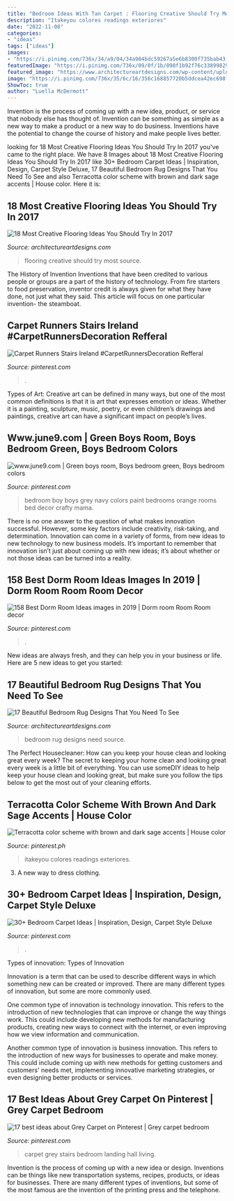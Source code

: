 ```yaml
---
title: "Bedroom Ideas With Tan Carpet : Flooring Creative Should Try Most Source"
description: "Itakeyou colores readings exteriores"
date: "2022-11-08"
categories:
- "ideas"
tags: ["ideas"]
images:
- "https://i.pinimg.com/736x/34/a9/04/34a904bdc59267a5e6b8300f735bab43.jpg"
featuredImage: "https://i.pinimg.com/736x/09/0f/1b/090f1b92f76c3389982940a0c028be5e.jpg"
featured_image: "https://www.architectureartdesigns.com/wp-content/uploads/2017/02/1-2.jpg"
image: "https://i.pinimg.com/736x/35/6c/16/356c168857720b5ddcea42ec698fafff.jpg"
ShowToc: true
author: "Luella McDermott"
---
```



Invention is the process of coming up with a new idea, product, or service that nobody else has thought of. Invention can be something as simple as a new way to make a product or a new way to do business. Inventions have the potential to change the course of history and make people lives better.

	

		
looking for 18 Most Creative Flooring Ideas You Should Try In 2017 you've came to the right place. We have 8 Images about 18 Most Creative Flooring Ideas You Should Try In 2017 like 30+ Bedroom Carpet Ideas | Inspiration, Design, Carpet Style Deluxe, 17 Beautiful Bedroom Rug Designs That You Need To See and also Terracotta color scheme with brown and dark sage accents | House color. Here it is:
		
    
## 18 Most Creative Flooring Ideas You Should Try In 2017

<img loading=lazy src="https://www.architectureartdesigns.com/wp-content/uploads/2017/02/1-2.jpg" onerror="this.onerror=null;this.src='https://tse3.mm.bing.net/th?id=OIP.8HcfOBTyGKd5XtyENNzyXQHaE5&amp;pid=15.1';" alt="18 Most Creative Flooring Ideas You Should Try In 2017">

_Source: architectureartdesigns.com_

>flooring creative should try most source. 

	

The History of Invention
Inventions that have been credited to various people or groups are a part of the history of technology. From fire starters to food preservation, inventor credit is always given for what they have done, not just what they said. This article will focus on one particular invention- the steamboat.

    
## Carpet Runners Stairs Ireland #CarpetRunnersDecoration Refferal

<img loading=lazy src="https://i.pinimg.com/736x/09/0f/1b/090f1b92f76c3389982940a0c028be5e.jpg" onerror="this.onerror=null;this.src='https://tse2.mm.bing.net/th?id=OIP.qDATeWKzvKG-sFJ7IC3eFAHaJ3&amp;pid=15.1';" alt="Carpet Runners Stairs Ireland #CarpetRunnersDecoration Refferal">

_Source: pinterest.com_

>. 

	

Types of Art:
Creative art can be defined in many ways, but one of the most common definitions is that it is art that expresses emotion or ideas. Whether it is a painting, sculpture, music, poetry, or even children’s drawings and paintings, creative art can have a significant impact on people’s lives.

    
## Www.june9.com | Green Boys Room, Boys Bedroom Green, Boys Bedroom Colors

<img loading=lazy src="https://i.pinimg.com/736x/fa/15/b5/fa15b557289c1b9b66745c678b7802b3--green-boys-bedrooms-green-boys-room.jpg" onerror="this.onerror=null;this.src='https://tse3.mm.bing.net/th?id=OIP.PoN4Q_bMg9SX5JASBrIJWwAAAA&amp;pid=15.1';" alt="www.june9.com | Green boys room, Boys bedroom green, Boys bedroom colors">

_Source: pinterest.com_

>bedroom boy boys grey navy colors paint bedrooms orange rooms bed decor crafty mama. 

	

There is no one answer to the question of what makes innovation successful. However, some key factors include creativity, risk-taking, and determination. Innovation can come in a variety of forms, from new ideas to new technology to new business models. It’s important to remember that innovation isn’t just about coming up with new ideas; it’s about whether or not those ideas can be turned into a reality.

    
## 158 Best Dorm Room Ideas Images In 2019 | Dorm Room Room Room Decor

<img loading=lazy src="https://i.pinimg.com/736x/c5/e9/38/c5e938427989dbf09d23a59a8fcaee84.jpg" onerror="this.onerror=null;this.src='https://tse4.mm.bing.net/th?id=OIP.KFc_llP7o_IIye5RkMKTHwHaJ3&amp;pid=15.1';" alt="158 Best Dorm Room Ideas images in 2019 | Dorm room Room Room decor">

_Source: pinterest.com_

>. 

	

New ideas are always fresh, and they can help you in your business or life. Here are 5 new ideas to get you started: 

    
## 17 Beautiful Bedroom Rug Designs That You Need To See

<img loading=lazy src="https://www.architectureartdesigns.com/wp-content/uploads/2016/06/9-60-630x606.jpg" onerror="this.onerror=null;this.src='https://tse4.mm.bing.net/th?id=OIP.93VZx-7ndyZFRi6vswpHlwHaHH&amp;pid=15.1';" alt="17 Beautiful Bedroom Rug Designs That You Need To See">

_Source: architectureartdesigns.com_

>bedroom rug designs need source. 

	

The Perfect Housecleaner: How can you keep your house clean and looking great every week?
The secret to keeping your home clean and looking great every week is a little bit of everything. You can use someDIY ideas to help keep your house clean and looking great, but make sure you follow the tips below to get the most out of your cleaning efforts.

    
## Terracotta Color Scheme With Brown And Dark Sage Accents | House Color

<img loading=lazy src="https://i.pinimg.com/736x/35/6c/16/356c168857720b5ddcea42ec698fafff.jpg" onerror="this.onerror=null;this.src='https://tse1.mm.bing.net/th?id=OIP.V1M5RBwtm238FFW_bY8CZQHaOI&amp;pid=15.1';" alt="Terracotta color scheme with brown and dark sage accents | House color">

_Source: pinterest.ph_

>itakeyou colores readings exteriores. 

	

3. A new way to dress clothing.

    
## 30+ Bedroom Carpet Ideas | Inspiration, Design, Carpet Style Deluxe

<img loading=lazy src="https://i.pinimg.com/736x/34/a9/04/34a904bdc59267a5e6b8300f735bab43.jpg" onerror="this.onerror=null;this.src='https://tse1.mm.bing.net/th?id=OIP.3kpV6WXW6Q7HL4FjgFgPxwHaLK&amp;pid=15.1';" alt="30+ Bedroom Carpet Ideas | Inspiration, Design, Carpet Style Deluxe">

_Source: pinterest.com_

>. 

	

Types of innovation:
Types of Innovation

Innovation is a term that can be used to describe different ways in which something new can be created or improved. There are many different types of innovation, but some are more commonly used.

One common type of innovation is technology innovation. This refers to the introduction of new technologies that can improve or change the way things work. This could include developing new methods for manufacturing products, creating new ways to connect with the internet, or even improving how we view information and communication.

Another common type of innovation is business innovation. This refers to the introduction of new ways for businesses to operate and make money. This could include coming up with new methods for getting customers and customers' needs met, implementing innovative marketing strategies, or even designing better products or services.

    
## 17 Best Ideas About Grey Carpet On Pinterest | Grey Carpet Bedroom

<img loading=lazy src="https://i.pinimg.com/736x/0b/94/3c/0b943cfc718bff610386544972de98cc--grey-carpet-bedroom-hall-stairs-and-landing-carpet.jpg" onerror="this.onerror=null;this.src='https://tse3.mm.bing.net/th?id=OIP.keTGcBlPOwVjdYCmwDEJsAHaJ3&amp;pid=15.1';" alt="17 best ideas about Grey Carpet on Pinterest | Grey carpet bedroom">

_Source: pinterest.com_

>carpet grey stairs bedroom landing hall living. 

	

Invention is the process of coming up with a new idea or design. Inventions can be things like new transportation systems, recipes, products, or ideas for businesses. There are many different types of inventions, but some of the most famous are the invention of the printing press and the telephone.


